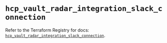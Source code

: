# `hcp_vault_radar_integration_slack_connection`

Refer to the Terraform Registry for docs: [`hcp_vault_radar_integration_slack_connection`](https://registry.terraform.io/providers/hashicorp/hcp/0.107.0/docs/resources/vault_radar_integration_slack_connection).
